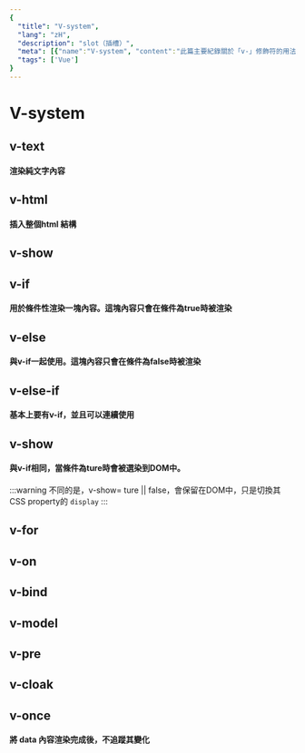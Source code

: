 ```yaml
---
{
  "title": "V-system",
  "lang": "zH",
  "description": "slot（插槽）",
  "meta": [{"name":"V-system", "content":"此篇主要紀錄關於「v-」修飾符的用法與意義"}],
  "tags": ['Vue']
}
---
```

# V-system

## v-text
#### 渲染純文字內容

## v-html
#### 插入整個html 結構
## v-show

## v-if
#### 用於條件性渲染一塊內容。這塊內容只會在條件為true時被渲染

## v-else
#### 與v-if一起使用。這塊內容只會在條件為false時被渲染

## v-else-if
#### 基本上要有v-if，並且可以連續使用

## v-show
#### 與v-if相同，當條件為ture時會被選染到DOM中。
:::warning
不同的是，v-show= ture || false，會保留在DOM中，只是切換其CSS property的 `display`
:::
## v-for
## v-on
## v-bind
## v-model
## v-pre
## v-cloak
## v-once
#### 將 data 內容渲染完成後，不追蹤其變化
